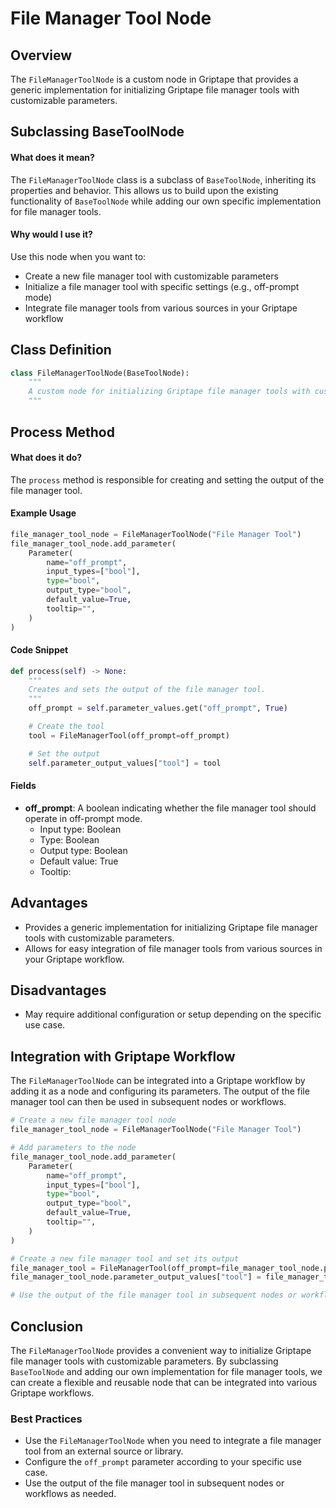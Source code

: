 # File Manager Tool Node

## Overview

The `FileManagerToolNode` is a custom node in Griptape that provides a generic implementation for initializing Griptape file manager tools with customizable parameters.

## Subclassing BaseToolNode

#### What does it mean?
The `FileManagerToolNode` class is a subclass of `BaseToolNode`, inheriting its properties and behavior. This allows us to build upon the existing functionality of `BaseToolNode` while adding our own specific implementation for file manager tools.

#### Why would I use it?
Use this node when you want to:
- Create a new file manager tool with customizable parameters
- Initialize a file manager tool with specific settings (e.g., off-prompt mode)
- Integrate file manager tools from various sources in your Griptape workflow

## Class Definition

```python
class FileManagerToolNode(BaseToolNode):
    """
    A custom node for initializing Griptape file manager tools with customizable parameters.
    """
```

## Process Method

#### What does it do?
The `process` method is responsible for creating and setting the output of the file manager tool.

#### Example Usage
```python
file_manager_tool_node = FileManagerToolNode("File Manager Tool")
file_manager_tool_node.add_parameter(
    Parameter(
        name="off_prompt",
        input_types=["bool"],
        type="bool",
        output_type="bool",
        default_value=True,
        tooltip="",
    )
)
```

#### Code Snippet

```python
def process(self) -> None:
    """
    Creates and sets the output of the file manager tool.
    """
    off_prompt = self.parameter_values.get("off_prompt", True)

    # Create the tool
    tool = FileManagerTool(off_prompt=off_prompt)

    # Set the output
    self.parameter_output_values["tool"] = tool
```

#### Fields

- **off_prompt**: A boolean indicating whether the file manager tool should operate in off-prompt mode.
    - Input type: Boolean
    - Type: Boolean
    - Output type: Boolean
    - Default value: True
    - Tooltip:

## Advantages

- Provides a generic implementation for initializing Griptape file manager tools with customizable parameters.
- Allows for easy integration of file manager tools from various sources in your Griptape workflow.

## Disadvantages

- May require additional configuration or setup depending on the specific use case.

## Integration with Griptape Workflow

The `FileManagerToolNode` can be integrated into a Griptape workflow by adding it as a node and configuring its parameters. The output of the file manager tool can then be used in subsequent nodes or workflows.

```python
# Create a new file manager tool node
file_manager_tool_node = FileManagerToolNode("File Manager Tool")

# Add parameters to the node
file_manager_tool_node.add_parameter(
    Parameter(
        name="off_prompt",
        input_types=["bool"],
        type="bool",
        output_type="bool",
        default_value=True,
        tooltip="",
    )
)

# Create a new file manager tool and set its output
file_manager_tool = FileManagerTool(off_prompt=file_manager_tool_node.parameter_values["off_prompt"])
file_manager_tool_node.parameter_output_values["tool"] = file_manager_tool

# Use the output of the file manager tool in subsequent nodes or workflows
```

## Conclusion

The `FileManagerToolNode` provides a convenient way to initialize Griptape file manager tools with customizable parameters. By subclassing `BaseToolNode` and adding our own implementation for file manager tools, we can create a flexible and reusable node that can be integrated into various Griptape workflows.

### Best Practices

- Use the `FileManagerToolNode` when you need to integrate a file manager tool from an external source or library.
- Configure the `off_prompt` parameter according to your specific use case.
- Use the output of the file manager tool in subsequent nodes or workflows as needed.